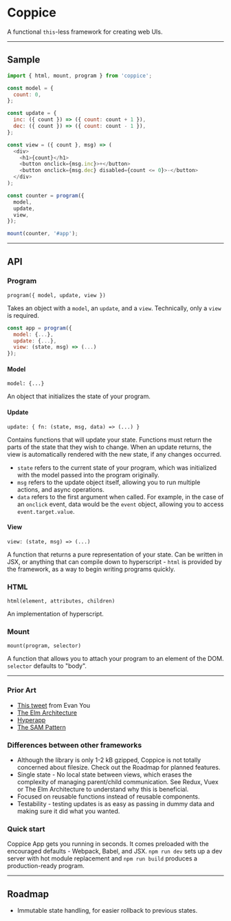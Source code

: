 # Coppice

A functional `this`-less framework for creating web UIs.

---

## Sample

```js
import { html, mount, program } from 'coppice';

const model = {
  count: 0,
};

const update = {
  inc: ({ count }) => ({ count: count + 1 }),
  dec: ({ count }) => ({ count: count - 1 }),
};

const view = ({ count }, msg) => (
  <div>
    <h1>{count}</h1>
    <button onclick={msg.inc}>+</button>
    <button onclick={msg.dec} disabled={count <= 0}>-</button>
  </div>
);

const counter = program({
  model,
  update,
  view,
});

mount(counter, '#app');
```

---

## API

### Program

`program({ model, update, view })`

Takes an object with a `model`, an `update`, and a `view`. Technically, only a `view` is required.

```js
const app = program({
  model: {...},
  update: {...},
  view: (state, msg) => (...)
});
```

#### Model

`model: {...}`

An object that initializes the state of your program.

#### Update

`update: { fn: (state, msg, data) => (...) }`

Contains functions that will update your state. Functions must return the parts of the state that they wish to change. When an update returns, the view is automatically rendered with the new state, if any changes occurred.

- `state` refers to the current state of your program, which was initialized with the model passed into the program originally.
- `msg` refers to the update object itself, allowing you to run multiple actions, and async operations.
- `data` refers to the first argument when called. For example, in the case of an `onclick` event, data would be the `event` object, allowing you to access `event.target.value`.

#### View

`view: (state, msg) => (...)`

A function that returns a pure representation of your state. Can be written in JSX, or anything that can compile down to hyperscript - `html` is provided by the framework, as a way to begin writing programs quickly.

### HTML

`html(element, attributes, children)`

An implementation of hyperscript.

### Mount

`mount(program, selector)`

A function that allows you to attach your program to an element of the DOM. `selector` defaults to "body".

---

### Prior Art

- [This tweet](https://twitter.com/youyuxi/status/849993029012168705) from Evan You
- [The Elm Architecture](https://guide.elm-lang.org/architecture/)
- [Hyperapp](https://github.com/hyperapp/hyperapp)
- [The SAM Pattern](http://sam.js.org/)

### Differences between other frameworks

- Although the library is only 1-2 kB gzipped, Coppice is not totally concerned about filesize. Check out the Roadmap for planned features.
- Single state - No local state between views, which erases the complexity of managing parent/child communication. See Redux, Vuex or The Elm Architecture to understand why this is beneficial.
- Focused on reusable functions instead of reusable components.
- Testability - testing updates is as easy as passing in dummy data and making sure it did what you wanted.

### Quick start

Coppice App gets you running in seconds. It comes preloaded with the encouraged defaults - Webpack, Babel, and JSX. `npm run dev` sets up a dev server with hot module replacement and `npm run build` produces a production-ready program.

---

## Roadmap

- Immutable state handling, for easier rollback to previous states.
